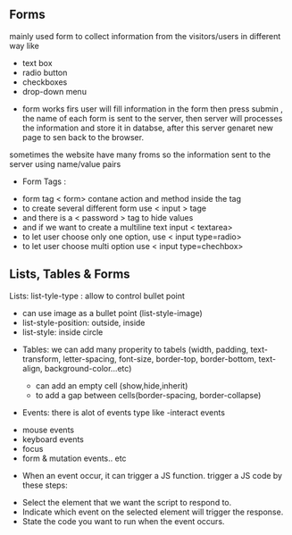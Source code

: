 
 ## Forms

mainly used form to collect information from the visitors/users in different way like
- text box
- radio button
- checkboxes
- drop-down menu

* form works 
firs user will fill information in the form  then press submin , the name of each form is sent to the server, then server will processes the information and store it in databse, after this server genaret new page to sen back to the browser.

sometimes the website have many froms so the information sent to the server using name/value pairs

* Form Tags : 
- form tag < form>  contane action and method inside the tag
- to create several different form use  < input > tage 
- and there is a < password > tag to hide values 
- and if we want to create a multiline text input < textarea>
- to let user choose only one option, use < input type=radio>
- to let user choose multi option use < input type=chechbox> 

## Lists, Tables & Forms

Lists:
list-tyle-type : allow to control bullet point 
- can use image as a bullet point (list-style-image)
- list-style-position: outside, inside
- list-style: inside circle 

* Tables:
we can add many properity to tabels (width, padding, text-transform, letter-spacing, font-size, border-top, border-bottom, text-align, background-color...etc)
   - can add an empty cell (show,hide,inherit)
   - to add a gap between cells(border-spacing, border-collapse)


* Events:
there is alot of events type like -interact events
- mouse events
- keyboard events 
- focus 
- form & mutation events.. etc

* When an event occur, it can trigger a JS function.
trigger a JS code by these steps:
- Select the element that we want the script to respond to.
- Indicate which event on the selected element will trigger the response.
- State the code you want to run when the event occurs.






